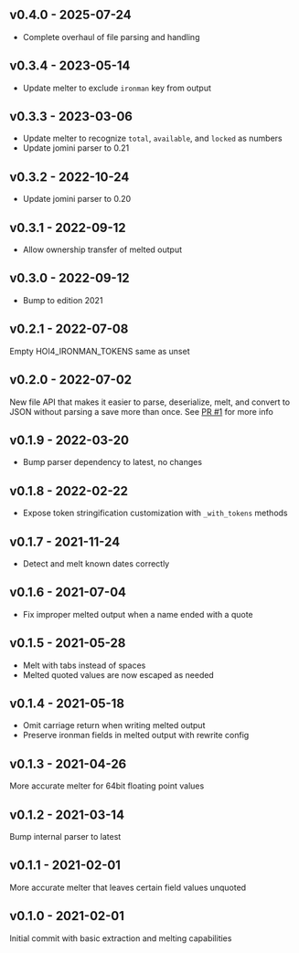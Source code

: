 ## v0.4.0 - 2025-07-24

- Complete overhaul of file parsing and handling

## v0.3.4 - 2023-05-14

- Update melter to exclude `ironman` key from output

## v0.3.3 - 2023-03-06

- Update melter to recognize `total`, `available`, and `locked` as numbers
- Update jomini parser to 0.21

## v0.3.2 - 2022-10-24

- Update jomini parser to 0.20

## v0.3.1 - 2022-09-12

- Allow ownership transfer of melted output

## v0.3.0 - 2022-09-12

- Bump to edition 2021

## v0.2.1 - 2022-07-08

Empty HOI4_IRONMAN_TOKENS same as unset

## v0.2.0 - 2022-07-02

New file API that makes it easier to parse, deserialize, melt, and convert to
JSON without parsing a save more than once. See [PR
#1](https://github.com/rakaly/hoi4save/pull/1) for more info

## v0.1.9 - 2022-03-20

- Bump parser dependency to latest, no changes

## v0.1.8 - 2022-02-22

- Expose token stringification customization with `_with_tokens` methods

## v0.1.7 - 2021-11-24

- Detect and melt known dates correctly

## v0.1.6 - 2021-07-04

- Fix improper melted output when a name ended with a quote

## v0.1.5 - 2021-05-28

- Melt with tabs instead of spaces
- Melted quoted values are now escaped as needed

## v0.1.4 - 2021-05-18

- Omit carriage return when writing melted output
- Preserve ironman fields in melted output with rewrite config

## v0.1.3 - 2021-04-26

More accurate melter for 64bit floating point values

## v0.1.2 - 2021-03-14

Bump internal parser to latest

## v0.1.1 - 2021-02-01

More accurate melter that leaves certain field values unquoted

## v0.1.0 - 2021-02-01

Initial commit with basic extraction and melting capabilities